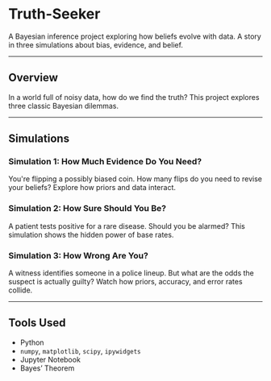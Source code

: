 # Truth-Seeker
A Bayesian inference project exploring how beliefs evolve with data.
A story in three simulations about bias, evidence, and belief.

---

## Overview

In a world full of noisy data, how do we find the truth?
This project explores three classic Bayesian dilemmas.

---

## Simulations

### Simulation 1: How Much Evidence Do You Need?

You're flipping a possibly biased coin. How many flips do you need to revise your beliefs? Explore how priors and data interact.

### Simulation 2: How Sure Should You Be?

A patient tests positive for a rare disease. Should you be alarmed? This simulation shows the hidden power of base rates.

### Simulation 3: How Wrong Are You?

A witness identifies someone in a police lineup. But what are the odds the suspect is actually guilty? Watch how priors, accuracy, and error rates collide.

---

## Tools Used

- Python
- `numpy`, `matplotlib`, `scipy`, `ipywidgets`
- Jupyter Notebook
- Bayes’ Theorem
